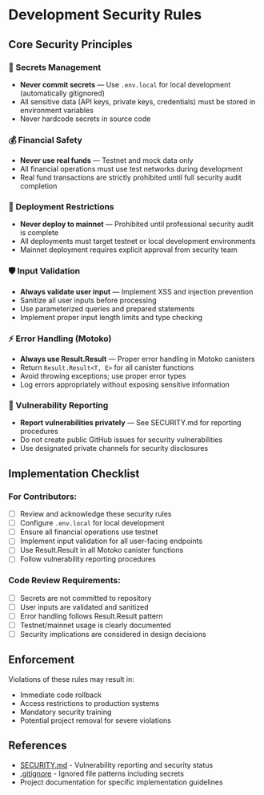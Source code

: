 # Development Security Rules

## Core Security Principles

### 🔐 Secrets Management
- **Never commit secrets** — Use `.env.local` for local development (automatically gitignored)
- All sensitive data (API keys, private keys, credentials) must be stored in environment variables
- Never hardcode secrets in source code

### 💰 Financial Safety
- **Never use real funds** — Testnet and mock data only
- All financial operations must use test networks during development
- Real fund transactions are strictly prohibited until full security audit completion

### 🚫 Deployment Restrictions
- **Never deploy to mainnet** — Prohibited until professional security audit is complete
- All deployments must target testnet or local development environments
- Mainnet deployment requires explicit approval from security team

### 🛡️ Input Validation
- **Always validate user input** — Implement XSS and injection prevention
- Sanitize all user inputs before processing
- Use parameterized queries and prepared statements
- Implement proper input length limits and type checking

### ⚡ Error Handling (Motoko)
- **Always use Result.Result** — Proper error handling in Motoko canisters
- Return `Result.Result<T, E>` for all canister functions
- Avoid throwing exceptions; use proper error types
- Log errors appropriately without exposing sensitive information

### 🐛 Vulnerability Reporting
- **Report vulnerabilities privately** — See SECURITY.md for reporting procedures
- Do not create public GitHub issues for security vulnerabilities
- Use designated private channels for security disclosures

## Implementation Checklist

### For Contributors:
- [ ] Review and acknowledge these security rules
- [ ] Configure `.env.local` for local development
- [ ] Ensure all financial operations use testnet
- [ ] Implement input validation for all user-facing endpoints
- [ ] Use Result.Result in all Motoko canister functions
- [ ] Follow vulnerability reporting procedures

### Code Review Requirements:
- [ ] Secrets are not committed to repository
- [ ] User inputs are validated and sanitized
- [ ] Error handling follows Result.Result pattern
- [ ] Testnet/mainnet usage is clearly documented
- [ ] Security implications are considered in design decisions

## Enforcement

Violations of these rules may result in:
- Immediate code rollback
- Access restrictions to production systems
- Mandatory security training
- Potential project removal for severe violations

## References

- [SECURITY.md](SECURITY.md) - Vulnerability reporting and security status
- [.gitignore](.gitignore) - Ignored file patterns including secrets
- Project documentation for specific implementation guidelines
